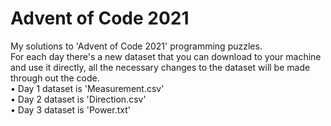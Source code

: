 # Advent of Code 2021
My solutions to 'Advent of Code 2021' programming puzzles.\
For each day there's a new dataset that you can download to your machine and use it directly, all the necessary changes to the dataset will be made through out the code.\
• Day 1 dataset is 'Measurement.csv'\
• Day 2 dataset is 'Direction.csv'\
• Day 3 dataset is 'Power.txt'

